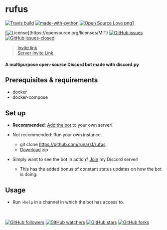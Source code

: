 # **rufus**

[![Travis build](https://travis-ci.org/runarsf/rufus.svg?branch=master)](https://travis-ci.org/runarsf/rufus)
[![made-with-python](https://img.shields.io/badge/Made%20with-Python-1f425f.svg)](https://www.python.org/)
[![Open Source Love png1](https://badges.frapsoft.com/os/v1/open-source.png?v=103)](https://github.com/ellerbrock/open-source-badges/)

[![License](https://img.shields.io/badge/License-MIT-yellow.svg?)](https://opensource.org/licenses/MIT)
[![GitHub issues](https://img.shields.io/github/issues/runarsf/rufus.svg)](https://GitHub.com/runarsf/rufus/issues/)
[![GitHub issues-closed](https://img.shields.io/github/issues-closed/runarsf/rufus.svg)](https://GitHub.com/runarsf/rufus/issues?q=is%3Aissue+is%3Aclosed)

> [Invite link](https://discordapp.com/oauth2/authorize?client_id=387390496038977536&scope=bot&permissions=2146958591)
<br/>[Server Invite Link](https://discord.me/shindeiru)

#### A multipurpose open-source Discord bot made with discord.py

## Prerequisites & requirements
- docker
- docker-compose

## Set up
- **Recommended**: [Add the bot](https://discordapp.com/oauth2/authorize?client_id=387390496038977536&scope=bot&permissions=2146958591) to your own server!
- Not recommended: Run your own instance.
    - git clone https://github.com/runarsf/rufus
    - [Download](https://github.com/runarsf/rufus/archive/master.zip) zip


- Simply want to see the bot in action? [Join](https://discord.me/shindeiru) my Discord server!
    - This has the added bonus of constant status updates on how the bot is doing.

## Usage
- Run `>help` in a channel in which the bot has access to.

<br><br>
[![GitHub followers](https://img.shields.io/github/followers/runarsf.svg?style=social&label=Follow&maxAge=2592000)](https://github.com/runarsf?tab=followers)
[![GitHub watchers](https://img.shields.io/github/watchers/runarsf/rufus.svg?style=social&label=Watch&maxAge=2592000)](https://GitHub.com/runarsf/rufus/watchers/)
[![GitHub stars](https://img.shields.io/github/stars/runarsf/rufus.svg?style=social&label=Star&maxAge=2592000)](https://GitHub.com/runarsf/rufus/stargazers/)
[![GitHub forks](https://img.shields.io/github/forks/runarsf/rufus.svg?style=social&label=Fork&maxAge=2592000)](https://GitHub.com/runarsf/rufus/network/)
